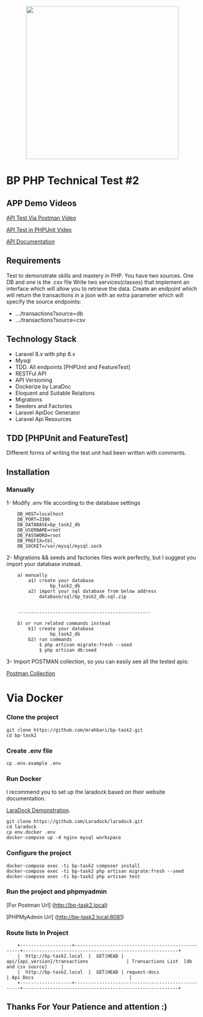 <p align="center"><a href="https://laravel.com" target="_blank"><img src="https://raw.githubusercontent.com/laravel/art/master/logo-lockup/5%20SVG/2%20CMYK/1%20Full%20Color/laravel-logolockup-cmyk-red.svg" width="400"></a></p>

# BP PHP Technical Test #2

## APP Demo Videos
[API Test Via Postman Video](https://www.loom.com/share/75a850d68c994e90a896d49253e4db66)

[API Test in PHPUnit Video](https://www.loom.com/share/b9413274f2c943fb86022356f2d36638)

[API Documentation](https://github.com/mrahbari/bp-task2/blob/main/public/docs/request-docs)


## Requirements
Test to demonstrate skills and mastery in PHP.
You have two sources. One DB and one is the .csv file
Write two services(classes) that implement an interface which will allow you to retrieve the data.
Create an endpoint which will return the transactions in a json with an extra parameter which will specify the source
endpoints:
* .../transactions?source=db
* .../transactions?source=csv

## Technology Stack

- Laravel 8.x with php 8.x
- Mysql
- TDD. All endpoints [PHPUnit and FeatureTest]
- RESTFul API
- API Versioning
- Dockerize by LaraDoc
- Eloquent and Suitable Relations
- Migrations 
- Seeders and Factories
- Laravel ApiDoc Generator
- Laravel Api Resources

## TDD [PHPUnit and FeatureTest]
Different forms of writing the test unit had been written with comments.

## Installation

### Manually
1- Modify .env file according to the database settings

        DB_HOST=localhost
        DB_PORT=3306
        DB_DATABASE=bp_task2_db
        DB_USERNAME=root
        DB_PASSWORD=root
        DB_PREFIX=tbl_
        DB_SOCKET=/var/mysql/mysql.sock
   
    
2- Migrations && seeds and factories files work perfectly, but I suggest you import your database instead.

        a) manually 
            a1) create your database        
                    bp_task2_db
            a2) import your sql database from below address
                database/sql/bp_task2_db.sql.zip
                

        -------------------------------------------------

        b) or run related commands instead
            b1) create your database        
                    bp_task2_db
            b2) run commands
                $ php artisan migrate:fresh --seed
                $ php artisan db:seed
    
3- Import POSTMAN collection, so you can easily see all the tested apis:

[Postman Collection](https://github.com/mrahbari/bp-task2/blob/main/docs/postman/bp-task2.postman_collection.json)


# Via Docker

### Clone the project
```
git clone https://github.com/mrahbari/bp-task2.git
cd bp-task2
```

### Create .env file

```
cp .env.example .env
```

### Run Docker
I recommend you to set up the laradock based on their website documentation.

[LaraDock Demonstration](https://laradock.io/documentation).

```
git clone https://github.com/Laradock/laradock.git
cd laradock
cp env.docker .env
docker-compose up -d nginx mysql workspace 
```


### Configure the project

```
docker-compose exec -ti bp-task2 composer install
docker-compose exec -ti bp-task2 php artisan migrate:fresh --seed
docker-compose exec -ti bp-task2 php artisan test
```

### Run the project and phpmyadmin
[For Postman Url] (http://bp-task2.local)

[PHPMyAdmin Url] (http://bp-task2.local:8081)


### Route lists In Project
```
    +-------------------+--------------------------------------------------+---------------------------------------------------------+
    |  http://bp-task2.local  |  GET|HEAD | api/{api_version}/transactions              | Transactions List  [db and csv source]     |
    |  http://bp-task2.local  |  GET|HEAD | request-docs                                | Api Docs                                   |
    +-------------------+--------------------------------------------------+---------------------------------------------------------+
```

## Thanks For Your Patience and attention :)
